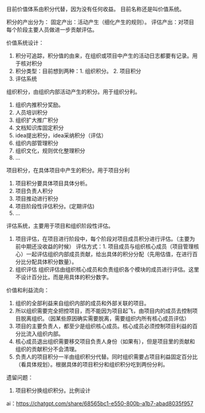 目前价值体系由积分代替，因为没有任何收益。
目前名称还是叫价值系统。

积分的产出分为：
固定产出：活动产生（细化产生的规则）。
评估产出：对项目每个阶段主要人员做进一步贡献评估。

价值系统设计：
1. 积分可追踪，积分值的由来，在组织或项目中产生的活动日志都要有记录。用于核对积分
2. 积分类型：目前想到两种：1. 组织积分。 2. 项目积分
3. 评估系统

组织积分，由组织内部活动产生的积分。用于组织分利。
1. 组织内推积分奖励。
2. 人员培训积分
3. 组织扩大推广积分
4. 文档知识库固定积分
5. idea提出积分，idea采纳积分（评估）
6. 组织内部管理积分
7. 组织文化，规则优化整理积分
8. ...

项目积分，在具体项目中产生的积分。用于项目分利
1. 项目积分要具体项目具体分析。
2. 项目负责人积分
3. 项目推动进行积分
4. 项目阶段性评估积分。(定期评估)
5. ...

评估系统，主要用于项目和组织阶段性评估。
1. 项目评估，在项目进行阶段中，每个阶段对项目成员积分进行评估。（主要为前中期还没收益的时候）
评估方式：1. 项目成员与组织核心成员（项目管理核心）一起评估组织内部成员贡献，给出具体的积分分配（先用估值，在进行百分比分配具体积分数量）。
2. 组织评估
组织评估由组织核心成员和负责组织各个模块的成员进行评估。这里不设计百分比，而是用具体的积分数字。


价值和利益流向：
1. 组织的全部利益来自组织内部的成员和外部关联的项目。
2. 所以组织需要完全把控项目，而不能因为项目起飞，由项目内的成员去控制项目脱离组织。（因某些原因确实需要脱离，需要组织内所有核心成员评估）
3. 项目的主要负责人，都至少是组织核心成员。核心成员必须控制项目利益的百分比流入组织内部。
4. 核心成员退出组织需要移交项目负责人身份（如果有），但是项目里的贡献和组织的贡献积分不会清理。
5. 负责人的项目积分一半由组织积分代替。同时组织需要占项目利益固定百分比（看具体规划）。根据具体的项目积分和组织积分吃到两份分利。

遗留问题：
1. 项目积分换组织积分。比例设计

ai：https://chatgpt.com/share/68565bc1-e550-800b-a1b7-abad8035f957


